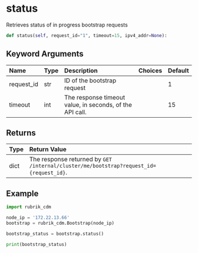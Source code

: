 # status

Retrieves status of in progress bootstrap requests

```python
def status(self, request_id="1", timeout=15, ipv4_addr=None):
```

## Keyword Arguments

| Name | Type | Description | Choices | Default |
| :--- | :--- | :--- | :--- | :--- |
| request\_id | str | ID of the bootstrap request |  | 1 |
| timeout | int | The response timeout value, in seconds, of the API call. |  | 15 |

## Returns

| Type | Return Value |
| :--- | :--- |
| dict | The response returned by `GET /internal/cluster/me/bootstrap?request_id={request_id}`. |

## Example

```python
import rubrik_cdm

node_ip = '172.22.13.66'
bootstrap = rubrik_cdm.Bootstrap(node_ip)

bootstrap_status = bootstrap.status()

print(bootstrap_status)
```

